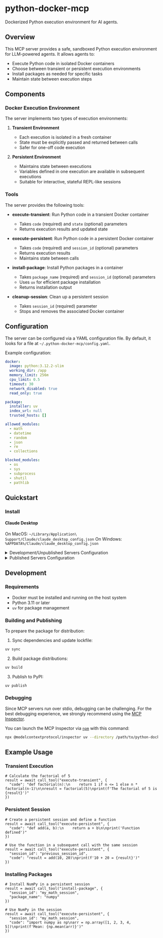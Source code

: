 # python-docker-mcp

Dockerized Python execution environment for AI agents.

## Overview

This MCP server provides a safe, sandboxed Python execution environment for LLM-powered agents. It allows agents to:

- Execute Python code in isolated Docker containers
- Choose between transient or persistent execution environments
- Install packages as needed for specific tasks
- Maintain state between execution steps

## Components

### Docker Execution Environment

The server implements two types of execution environments:

1. **Transient Environment**
   - Each execution is isolated in a fresh container
   - State must be explicitly passed and returned between calls
   - Safer for one-off code execution

2. **Persistent Environment**
   - Maintains state between executions
   - Variables defined in one execution are available in subsequent executions
   - Suitable for interactive, stateful REPL-like sessions

### Tools

The server provides the following tools:

- **execute-transient**: Run Python code in a transient Docker container
  - Takes `code` (required) and `state` (optional) parameters
  - Returns execution results and updated state

- **execute-persistent**: Run Python code in a persistent Docker container
  - Takes `code` (required) and `session_id` (optional) parameters
  - Returns execution results
  - Maintains state between calls

- **install-package**: Install Python packages in a container
  - Takes `package_name` (required) and `session_id` (optional) parameters
  - Uses `uv` for efficient package installation
  - Returns installation output

- **cleanup-session**: Clean up a persistent session
  - Takes `session_id` (required) parameter
  - Stops and removes the associated Docker container

## Configuration

The server can be configured via a YAML configuration file. By default, it looks for a file at `~/.python-docker-mcp/config.yaml`.

Example configuration:

```yaml
docker:
  image: python:3.12.2-slim
  working_dir: /app
  memory_limit: 256m
  cpu_limit: 0.5
  timeout: 30
  network_disabled: true
  read_only: true

package:
  installer: uv
  index_url: null
  trusted_hosts: []

allowed_modules:
  - math
  - datetime
  - random
  - json
  - re
  - collections

blocked_modules:
  - os
  - sys
  - subprocess
  - shutil
  - pathlib
```

## Quickstart

### Install

#### Claude Desktop

On MacOS: `~/Library/Application\ Support/Claude/claude_desktop_config.json`
On Windows: `%APPDATA%/Claude/claude_desktop_config.json`

<details>
  <summary>Development/Unpublished Servers Configuration</summary>
  ```
  "mcpServers": {
    "python-docker-mcp": {
      "command": "uv",
      "args": [
        "--directory",
        "/Users/shannon/Workspace/artivus/python-docker-mcp",
        "run",
        "python-docker-mcp"
      ]
    }
  }
  ```
</details>

<details>
  <summary>Published Servers Configuration</summary>
  ```
  "mcpServers": {
    "python-docker-mcp": {
      "command": "uvx",
      "args": [
        "python-docker-mcp"
      ]
    }
  }
  ```
</details>

## Development

### Requirements

- Docker must be installed and running on the host system
- Python 3.11 or later
- `uv` for package management

### Building and Publishing

To prepare the package for distribution:

1. Sync dependencies and update lockfile:
```bash
uv sync
```

2. Build package distributions:
```bash
uv build
```

3. Publish to PyPI:
```bash
uv publish
```

### Debugging

Since MCP servers run over stdio, debugging can be challenging. For the best debugging
experience, we strongly recommend using the [MCP Inspector](https://github.com/modelcontextprotocol/inspector).

You can launch the MCP Inspector via [`npm`](https://docs.npmjs.com/downloading-and-installing-node-js-and-npm) with this command:

```bash
npx @modelcontextprotocol/inspector uv --directory /path/to/python-docker-mcp run python-docker-mcp
```

## Example Usage

### Transient Execution

```
# Calculate the factorial of 5
result = await call_tool("execute-transient", {
  "code": "def factorial(n):\n    return 1 if n <= 1 else n * factorial(n-1)\n\nresult = factorial(5)\nprint(f'The factorial of 5 is {result}')"
})
```

### Persistent Session

```
# Create a persistent session and define a function
result = await call_tool("execute-persistent", {
  "code": "def add(a, b):\n    return a + b\n\nprint('Function defined')"
})

# Use the function in a subsequent call with the same session
result = await call_tool("execute-persistent", {
  "session_id": "previous_session_id",
  "code": "result = add(10, 20)\nprint(f'10 + 20 = {result}')"
})
```

### Installing Packages

```
# Install NumPy in a persistent session
result = await call_tool("install-package", {
  "session_id": "my_math_session",
  "package_name": "numpy"
})

# Use NumPy in the session
result = await call_tool("execute-persistent", {
  "session_id": "my_math_session",
  "code": "import numpy as np\narr = np.array([1, 2, 3, 4, 5])\nprint(f'Mean: {np.mean(arr)}')"
})
```